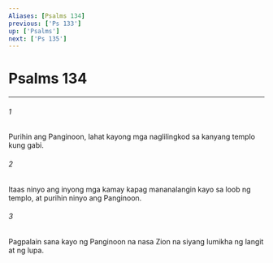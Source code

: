 ```yaml
---
Aliases: [Psalms 134]
previous: ['Ps 133']
up: ['Psalms']
next: ['Ps 135']
---
```

# Psalms 134

***






















###### 1 










Purihin ang Panginoon, lahat kayong mga naglilingkod sa kanyang templo kung gabi. 





















###### 2 










Itaas ninyo ang inyong mga kamay kapag mananalangin kayo sa loob ng templo, at purihin ninyo ang Panginoon. 





















###### 3 










Pagpalain sana kayo ng Panginoon na nasa Zion na siyang lumikha ng langit at ng lupa.
